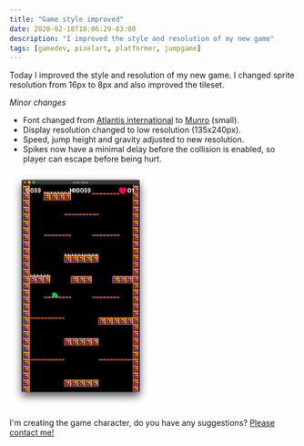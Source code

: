 ```yaml
---
title: "Game style improved"
date: 2020-02-18T18:06:29-03:00
description: "I improved the style and resolution of my new game"
tags: [gamedev, pixelart, platformer, jumpgame]
---
```


Today I improved the style and resolution of my new game. I changed sprite resolution from 16px to 8px and also improved the tileset.

*Minor changes*
- Font changed from [Atlantis international](https://www.ffonts.net/Atlantis-International.font) to [Munro](https://www.ffonts.net/Munro.font) (small).
- Display resolution changed to low resolution (135x240px).
- Speed, jump height and gravity adjusted to new resolution.
- Spikes now have a minimal delay before the collision is enabled, so player can escape before being hurt.

![Game screenshot](screenshot.png)

I'm creating the game character, do you have any suggestions? [Please contact me!](/about)
